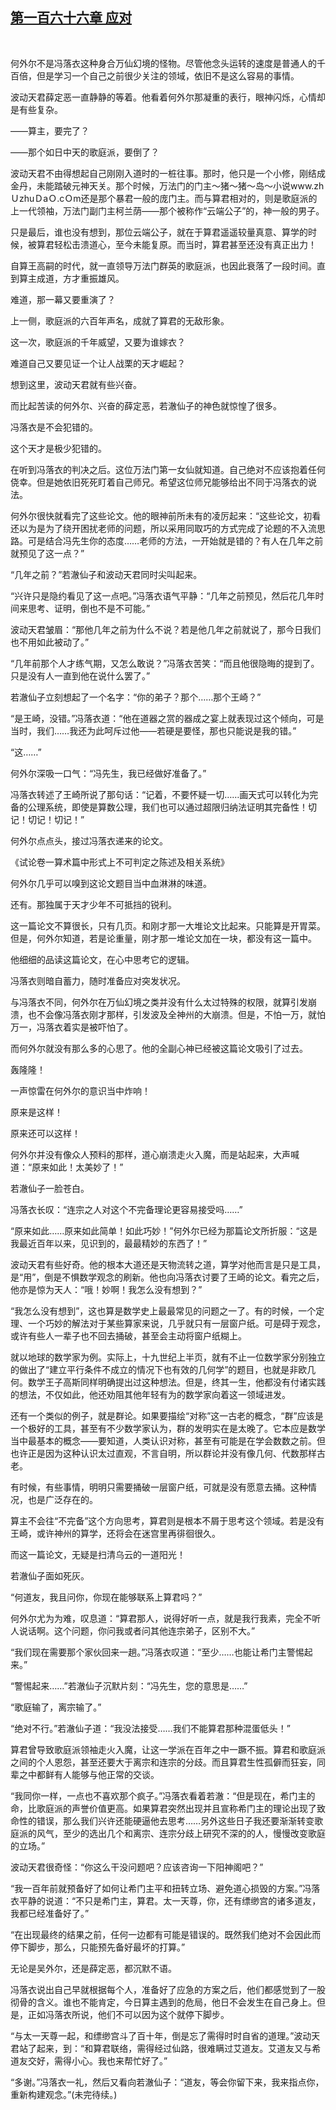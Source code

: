 ## [第一百六十六章 应对](https://www.xxbiquge.com/11_11207/9053784.html)
﻿

  何外尔不是冯落衣这种身合万仙幻境的怪物。尽管他念头运转的速度是普通人的千百倍，但是学习一个自己之前很少关注的领域，依旧不是这么容易的事情。

  波动天君薛定恶一直静静的等着。他看着何外尔那凝重的表行，眼神闪烁，心情却是有些复杂。

  ——算主，要完了？

  ——那个如日中天的歌庭派，要倒了？

  波动天君不由得想起自己刚刚入道时的一桩往事。那时，他只是一个小修，刚结成金丹，未能踏破元神天关。那个时候，万法门的门主～猪～猪～岛～小说www.zhＵzhuＤaＯ.cＯm还是那个暴君一般的庞门主。而与算君相对的，则是歌庭派的上一代领袖，万法门副门主柯兰荫——那个被称作“云端公子”的，神一般的男子。

  只是最后，谁也没有想到，那位云端公子，就在于算君遥遥较量真意、算学的时候，被算君轻松击溃道心，至今未能复原。而当时，算君甚至还没有真正出力！

  自算王高嗣的时代，就一直领导万法门群英的歌庭派，也因此衰落了一段时间。直到算主成道，方才重振雄风。

  难道，那一幕又要重演了？

  上一侧，歌庭派的六百年声名，成就了算君的无敌形象。

  这一次，歌庭派的千年威望，又要为谁嫁衣？

  难道自己又要见证一个让人战栗的天才崛起？

  想到这里，波动天君就有些兴奋。

  而比起苦读的何外尔、兴奋的薛定恶，若澈仙子的神色就惊惶了很多。

  冯落衣是不会犯错的。

  这个天才是极少犯错的。

  在听到冯落衣的判决之后。这位万法门第一女仙就知道。自己绝对不应该抱着任何侥幸。但是她依旧死死盯着自己师兄。希望这位师兄能够给出不同于冯落衣的说法。

  何外尔很快就看完了这些论文。他的眼神前所未有的凌厉起来：“这些论文，初看还以为是为了绕开困扰老师的问题，所以采用同取巧的方式完成了论题的不入流思路。可是结合冯先生你的态度……老师的方法，一开始就是错的？有人在几年之前就预见了这一点？”

  “几年之前？”若澈仙子和波动天君同时尖叫起来。

  “兴许只是隐约看见了这一点吧。”冯落衣语气平静：“几年之前预见，然后花几年时间来思考、证明，倒也不是不可能。”

  波动天君皱眉：“那他几年之前为什么不说？若是他几年之前就说了，那今日我们也不用如此被动了。”

  “几年前那个人才练气期，又怎么敢说？”冯落衣苦笑：“而且他很隐晦的提到了。只是没有人一直到他在说什么罢了。”

  若澈仙子立刻想起了一个名字：“你的弟子？那个……那个王崎？”

  “是王崎，没错。”冯落衣道：“他在道器之赏的器成之宴上就表现过这个倾向，可是当时，我们……我还为此呵斥过他——若硬是要怪，那也只能说是我的错。”

  “这……”

  何外尔深吸一口气：“冯先生，我已经做好准备了。”

  冯落衣转述了王崎所说了那句话：“记着，不要怀疑一切……画天式可以转化为完备的公理系统，即使是算数公理，我们也可以通过超限归纳法证明其完备性！切记！切记！切记！”

  何外尔点点头，接过冯落衣递来的论文。

  《试论卷一算术篇中形式上不可判定之陈述及相关系统》

  何外尔几乎可以嗅到这论文题目当中血淋淋的味道。

  还有。那独属于天才少年不可抵挡的锐利。

  这一篇论文不算很长，只有几页。和刚才那一大堆论文比起来。只能算是开胃菜。但是，何外尔知道，若是论重量，刚才那一堆论文加在一块，都没有这一篇中。

  他细细的品读这篇论文，在心中思考它的逻辑。

  冯落衣则暗自蓄力，随时准备应对突发状况。

  与冯落衣不同，何外尔在万仙幻境之类并没有什么太过特殊的权限，就算引发崩溃，也不会像冯落衣刚才那样，引发波及全神州的大崩溃。但是，不怕一万，就怕万一，冯落衣着实是被吓怕了。

  而何外尔就没有那么多的心思了。他的全副心神已经被这篇论文吸引了过去。

  轰隆隆！

  一声惊雷在何外尔的意识当中炸响！

  原来是这样！

  原来还可以这样！

  何外尔并没有像众人预料的那样，道心崩溃走火入魔，而是站起来，大声喊道：“原来如此！太美妙了！”

  若澈仙子一脸苍白。

  冯落衣长叹：“连宗之人对这个不完备理论更容易接受吗……”

  “原来如此……原来如此简单！如此巧妙！”何外尔已经为那篇论文所折服：“这是我最近百年以来，见识到的，最最精妙的东西了！”

  波动天君有些好奇。他的根本大道还是天物流转之道，算学对他而言是只是工具，是“用”，倒是不惧数学观念的刷新。他也向冯落衣讨要了王崎的论文。看完之后，他亦是惊为天人：“哦！妙啊！我怎么没有想到？”

  “我怎么没有想到”，这也算是数学史上最最常见的问题之一了。有的时候，一个定理、一个巧妙的解法对于某些算家来说，几乎就只有一层窗户纸。可是碍于观念，或许有些人一辈子也不回去捅破，甚至会主动将窗户纸糊上。

  就以地球的数学家为例。实际上，十九世纪上半页，就有不止一位数学家分别独立的做出了“建立平行条件不成立的情况下也有效的几何学”的题目，也就是非欧几何。数学王子高斯同样明确提出过这种想法。但是，终其一生，他都没有付诸实践的想法，不仅如此，他还劝阻其他年轻有为的数学家向着这一领域进发。

  还有一个类似的例子，就是群论。如果要描绘“对称”这一古老的概念，“群”应该是一个极好的工具，甚至有不少数学家认为，群的发明实在是太晚了。它本应是数学当中最基本的概念——要知道，人类认识对称，甚至有可能是在学会数数之前。但也许正是因为这种认识太过直观，不言自明，所以群论并没有像几何、代数那样古老。

  有时候，有些事情，明明只需要捅破一层窗户纸，可就是没有愿意去捅。这种情况，也是广泛存在的。

  算主不会往“不完备”这个方向思考，算君则是根本不屑于思考这个领域。若是没有王崎，或许神州的算学，还将会在迷宫里再徘徊很久。

  而这一篇论文，无疑是扫清乌云的一道阳光！

  若澈仙子面如死灰。

  “何道友，我且问你，你现在能够联系上算君吗？”

  何外尔尤为为难，叹息道：“算君那人，说得好听一点，就是我行我素，完全不听人说话啊。这个问题，你问我或者问其他连宗弟子，区别不大。”

  “我们现在需要那个家伙回来一趟。”冯落衣叹道：“至少……也能让希门主警惕起来。”

  “警惕起来……”若澈仙子沉默片刻：“冯先生，您的意思是……”

  “歌庭输了，离宗输了。”

  “绝对不行。”若澈仙子道：“我没法接受……我们不能算君那种混蛋低头！”

  算君曾导致歌庭派领袖走火入魔，让这一学派在百年之中一蹶不振。算君和歌庭派之间的个人恩怨，甚至还要大于离宗和连宗的分歧。而且算君生性孤僻而狂妄，同辈之中都鲜有人能够与他正常的交谈。

  “我同你一样，一点也不喜欢那个疯子。”冯落衣看着若澈：“但是现在，希门主的命，比歌庭派的声誉价值更高。如果算君突然出现并且宣称希门主的理论出现了致命性的错误，那么我们兴许还能硬逼他去思考……另外这些日子我还要渐渐转变歌庭派的风气，至少的选出几个和离宗、连宗分歧上研究不深的的人，慢慢改变歌庭的立场。”

  波动天君很奇怪：“你这么干没问题吧？应该咨询一下阳神阁吧？”

  “我一百年前就预备好了如何让希门主平和扭转立场、避免道心损毁的方案。”冯落衣平静的说道：“不只是希门主，算君。太一天尊，你，还有缥缈宫的诸多道友，我都已经准备好了。”

  “在出现最终的结果之前，任何一边都有可能是错误的。既然我们绝对不会因此而停下脚步，那么，只能预先备好最坏的打算。”

  无论是吴外尔，还是薛定恶，都沉默不语。

  冯落衣说出自己早就根据每个人，准备好了应急的方案之后，他们都感觉到了一股彻骨的含义。谁也不能肯定，今日算主遇到的危局，他日不会发生在自己身上。但是，正如冯落衣所说，他们不可以因为这个就停下脚步。

  “与太一天尊一起，和缥缈宫斗了百十年，倒是忘了需得时时自省的道理。”波动天君站了起来，到：“和算君联络，需得经过仙路，很难瞒过艾道友。艾道友又与希道友交好，需得小心。我也来帮忙好了。”

  “多谢。”冯落衣一礼，然后又看向若澈仙子：“道友，等会你留下来，我来指点你，重新构建观念。”(未完待续。)
